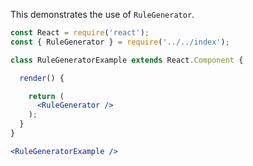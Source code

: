 This demonstrates the use of `RuleGenerator`.

```jsx
const React = require('react');
const { RuleGenerator } = require('../../index');

class RuleGeneratorExample extends React.Component {

  render() {

    return (
      <RuleGenerator />
    );
  }
}

<RuleGeneratorExample />
```

